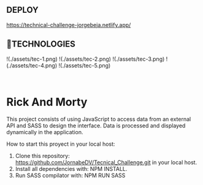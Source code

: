 ## **DEPLOY**

https://technical-challenge-jorgebeja.netlify.app/

## **📌TECHNOLOGIES**
!(./assets/tec-1.png)
!(./assets/tec-2.png)
!(./assets/tec-3.png)
!(./assets/tec-4.png)
!(./assets/tec-5.png)

<br />

# **Rick And Morty** 

This project consists of using JavaScript to access data from an external API and SASS to design the interface. 
Data is processed and displayed dynamically in the application.

How to start this proyect in your local host:

1. Clone this repository: https://github.com/JornabeDV/Tecnical_Challenge.git in your local host.
2. Install all dependencies with: NPM INSTALL.
3. Run SASS compilator with: NPM RUN SASS


